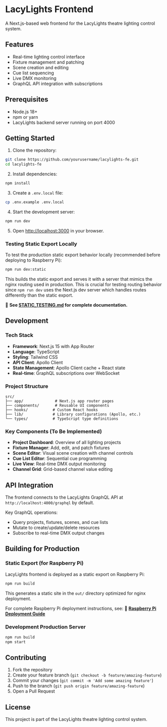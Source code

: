 # LacyLights Frontend

A Next.js-based web frontend for the LacyLights theatre lighting control system.

## Features

- Real-time lighting control interface
- Fixture management and patching
- Scene creation and editing
- Cue list sequencing
- Live DMX monitoring
- GraphQL API integration with subscriptions

## Prerequisites

- Node.js 18+ 
- npm or yarn
- LacyLights backend server running on port 4000

## Getting Started

1. Clone the repository:
```bash
git clone https://github.com/yourusername/lacylights-fe.git
cd lacylights-fe
```

2. Install dependencies:
```bash
npm install
```

3. Create a `.env.local` file:
```bash
cp .env.example .env.local
```

4. Start the development server:
```bash
npm run dev
```

5. Open [http://localhost:3000](http://localhost:3000) in your browser.

### Testing Static Export Locally

To test the production static export behavior locally (recommended before deploying to Raspberry Pi):

```bash
npm run dev:static
```

This builds the static export and serves it with a server that mimics the nginx routing used in production. This is crucial for testing routing behavior since `npm run dev` uses the Next.js dev server which handles routes differently than the static export.

📖 **See [STATIC_TESTING.md](./STATIC_TESTING.md) for complete documentation.**

## Development

### Tech Stack

- **Framework**: Next.js 15 with App Router
- **Language**: TypeScript
- **Styling**: Tailwind CSS
- **API Client**: Apollo Client
- **State Management**: Apollo Client cache + React state
- **Real-time**: GraphQL subscriptions over WebSocket

### Project Structure

```
src/
├── app/              # Next.js app router pages
├── components/       # Reusable UI components
├── hooks/           # Custom React hooks
├── lib/             # Library configurations (Apollo, etc.)
└── types/           # TypeScript type definitions
```

### Key Components (To Be Implemented)

- **Project Dashboard**: Overview of all lighting projects
- **Fixture Manager**: Add, edit, and patch fixtures
- **Scene Editor**: Visual scene creation with channel controls
- **Cue List Editor**: Sequential cue programming
- **Live View**: Real-time DMX output monitoring
- **Channel Grid**: Grid-based channel value editing

## API Integration

The frontend connects to the LacyLights GraphQL API at `http://localhost:4000/graphql` by default. 

Key GraphQL operations:
- Query projects, fixtures, scenes, and cue lists
- Mutate to create/update/delete resources
- Subscribe to real-time DMX output changes

## Building for Production

### Static Export (for Raspberry Pi)

LacyLights frontend is deployed as a static export on Raspberry Pi:

```bash
npm run build
```

This generates a static site in the `out/` directory optimized for nginx deployment.

For complete Raspberry Pi deployment instructions, see:
📖 **[Raspberry Pi Deployment Guide](https://github.com/bbernstein/lacylights-node/blob/main/deploy/DEPLOYMENT.md)**

### Development Production Server

```bash
npm run build
npm start
```

## Contributing

1. Fork the repository
2. Create your feature branch (`git checkout -b feature/amazing-feature`)
3. Commit your changes (`git commit -m 'Add some amazing feature'`)
4. Push to the branch (`git push origin feature/amazing-feature`)
5. Open a Pull Request

## License

This project is part of the LacyLights theatre lighting control system.